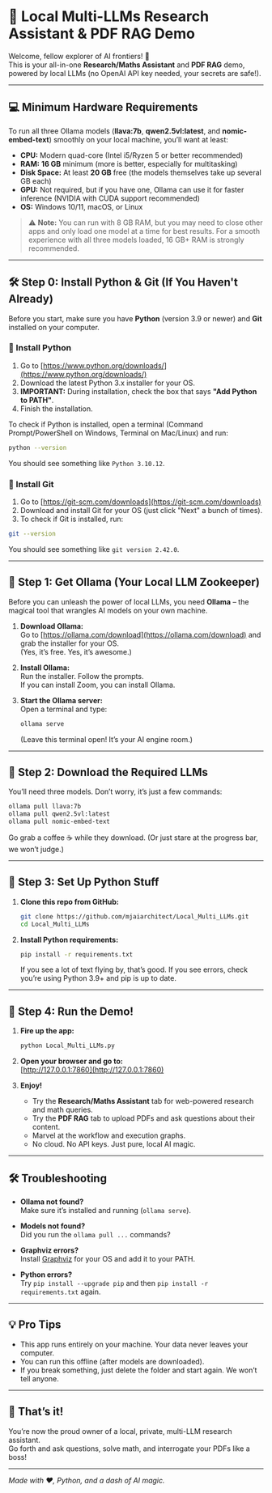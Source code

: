 # 🦙 Local Multi-LLMs Research Assistant & PDF RAG Demo

Welcome, fellow explorer of AI frontiers! 🚀  
This is your all-in-one **Research/Maths Assistant** and **PDF RAG** demo, powered by local LLMs (no OpenAI API key needed, your secrets are safe!).

---

## 💻 Minimum Hardware Requirements

To run all three Ollama models (**llava:7b**, **qwen2.5vl:latest**, and **nomic-embed-text**) smoothly on your local machine, you’ll want at least:

- **CPU:** Modern quad-core (Intel i5/Ryzen 5 or better recommended)
- **RAM:** **16 GB** minimum (more is better, especially for multitasking)
- **Disk Space:** At least **20 GB** free (the models themselves take up several GB each)
- **GPU:** Not required, but if you have one, Ollama can use it for faster inference (NVIDIA with CUDA support recommended)
- **OS:** Windows 10/11, macOS, or Linux

> ⚠️ **Note:** You can run with 8 GB RAM, but you may need to close other apps and only load one model at a time for best results. For a smooth experience with all three models loaded, 16 GB+ RAM is strongly recommended.

---

## 🛠️ Step 0: Install Python & Git (If You Haven't Already)

Before you start, make sure you have **Python** (version 3.9 or newer) and **Git** installed on your computer.

### 🐍 Install Python

1. Go to [https://www.python.org/downloads/](https://www.python.org/downloads/)
2. Download the latest Python 3.x installer for your OS.
3. **IMPORTANT:** During installation, check the box that says **"Add Python to PATH"**.
4. Finish the installation.

To check if Python is installed, open a terminal (Command Prompt/PowerShell on Windows, Terminal on Mac/Linux) and run:
```sh
python --version
```
You should see something like `Python 3.10.12`.

### 🐙 Install Git

1. Go to [https://git-scm.com/downloads](https://git-scm.com/downloads)
2. Download and install Git for your OS (just click "Next" a bunch of times).
3. To check if Git is installed, run:
```sh
git --version
```
You should see something like `git version 2.42.0`.

---

## 🦙 Step 1: Get Ollama (Your Local LLM Zookeeper)

Before you can unleash the power of local LLMs, you need **Ollama** – the magical tool that wrangles AI models on your own machine.

1. **Download Ollama:**  
   Go to [https://ollama.com/download](https://ollama.com/download) and grab the installer for your OS.  
   (Yes, it’s free. Yes, it’s awesome.)

2. **Install Ollama:**  
   Run the installer. Follow the prompts.  
   If you can install Zoom, you can install Ollama.

3. **Start the Ollama server:**  
   Open a terminal and type:
   ```sh
   ollama serve
   ```
   (Leave this terminal open! It’s your AI engine room.)

---

## 🧠 Step 2: Download the Required LLMs

You’ll need three models. Don’t worry, it’s just a few commands:

```sh
ollama pull llava:7b
ollama pull qwen2.5vl:latest
ollama pull nomic-embed-text
```

Go grab a coffee ☕ while they download. (Or just stare at the progress bar, we won’t judge.)

---

## 🐍 Step 3: Set Up Python Stuff

1. **Clone this repo from GitHub:**

   ```sh
   git clone https://github.com/mjaiarchitect/Local_Multi_LLMs.git
   cd Local_Multi_LLMs
   ```

2. **Install Python requirements:**

   ```sh
   pip install -r requirements.txt
   ```

   If you see a lot of text flying by, that’s good. If you see errors, check you’re using Python 3.9+ and pip is up to date.

---

## 🏁 Step 4: Run the Demo!

1. **Fire up the app:**

   ```sh
   python Local_Multi_LLMs.py
   ```

2. **Open your browser and go to:**  
   [http://127.0.0.1:7860](http://127.0.0.1:7860)

3. **Enjoy!**  
   - Try the **Research/Maths Assistant** tab for web-powered research and math queries.
   - Try the **PDF RAG** tab to upload PDFs and ask questions about their content.
   - Marvel at the workflow and execution graphs.  
   - No cloud. No API keys. Just pure, local AI magic.

---



## 🛠️ Troubleshooting

- **Ollama not found?**  
  Make sure it’s installed and running (`ollama serve`).

- **Models not found?**  
  Did you run the `ollama pull ...` commands?

- **Graphviz errors?**  
  Install [Graphviz](https://graphviz.org/download/) for your OS and add it to your PATH.

- **Python errors?**  
  Try `pip install --upgrade pip` and then `pip install -r requirements.txt` again.

---

## 💡 Pro Tips

- This app runs entirely on your machine. Your data never leaves your computer.
- You can run this offline (after models are downloaded).
- If you break something, just delete the folder and start again. We won’t tell anyone.

---

## 🎉 That’s it!  
You’re now the proud owner of a local, private, multi-LLM research assistant.  
Go forth and ask questions, solve math, and interrogate your PDFs like a boss!

---

*Made with ❤️, Python, and a dash of AI magic.*
